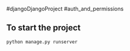 #djangoDjangoProject
#auth_and_permissions


## To start the project

```
python manage.py runserver
```
